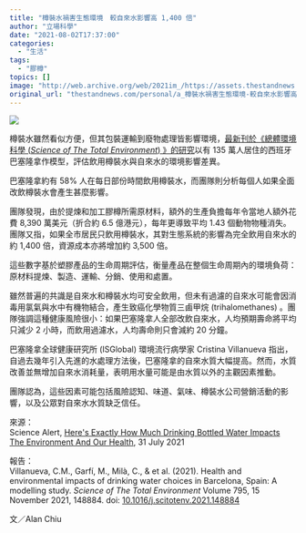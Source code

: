 ```yaml
---
title: "樽裝水禍害生態環境　較自來水影響高 1,400 倍"
author: "立場科學"
date: "2021-08-02T17:37:00"
categories:
  - "生活"
tags:
  - "膠樽"
topics: []
image: "http://web.archive.org/web/2021im_/https://assets.thestandnews.com/media/photos/water-19.png"
original_url: "thestandnews.com/personal/a_樽裝水禍害生態環境-較自來水影響高-1400-倍"
---
```

![](http://web.archive.org/web/2021im_/https://assets.thestandnews.com/media/photos/water-19.png)

樽裝水雖然看似方便，但其包裝運輸到廢物處理皆影響環境，[最新刊於《總體環境科學 (_Science of The Total Environment_) 》的研究](http://web.archive.org/web/20211229132602/https://www.sciencedirect.com/science/article/pii/S0048969721039565?via%3Dihub)以有 135 萬人居住的西班牙巴塞隆拿作模型，評估飲用樽裝水與自來水的環境影響差異。

巴塞隆拿約有 58% 人在每日部份時間飲用樽裝水，而團隊則分析每個人如果全面改飲樽裝水會產生甚麼影響。

團隊發現，由於提煉和加工膠樽所需原材料，額外的生產負擔每年令當地人額外花費 8,390 萬美元（折合約 6.5 億港元），每年更導致平均 1.43 個動物物種消失。團隊又指，如果全市居民只飲用樽裝水，其對生態系統的影響為完全飲用自來水的約 1,400 倍，資源成本亦將增加約 3,500 倍。

這些數字基於塑膠產品的生命周期評估，衡量產品在整個生命周期內的環境負荷：原材料提煉、製造、運輸、分銷、使用和處置。

雖然普遍的共識是自來水和樽裝水均可安全飲用，但未有過濾的自來水可能會因消毒用氯氣與水中有機物結合，產生致癌化學物質三鹵甲烷 (trihalomethanes) 。團隊強調這種健康風險很小：如果巴塞隆拿人全部改飲自來水，人均預期壽命將平均只減少 2 小時，而飲用過濾水，人均壽命則只會減約 20 分鐘。

巴塞隆拿全球健康研究所 (ISGlobal) 環境流行病學家 Cristina Villanueva 指出，自過去幾年引入先進的水處理方法後，巴塞隆拿的自來水質大幅提高。然而，水質改善並無增加自來水消耗量，表明用水量可能是由水質以外的主觀因素推動。

團隊認為，這些因素可能包括風險認知、味道、氣味、樽裝水公司營銷活動的影響，以及公眾對自來水水質缺乏信任。

來源：  
Science Alert, [Here's Exactly How Much Drinking Bottled Water Impacts The Environment And Our Health](http://web.archive.org/web/20211229132602/https://www.sciencealert.com/here-s-exactly-how-much-drinking-bottled-water-impacts-the-environment), 31 July 2021

報告：  
Villanueva, C.M., Garfí, M., Milà, C., & et al. (2021). Health and environmental impacts of drinking water choices in Barcelona, Spain: A modelling study. _Science of The Total Environment_ Volume 795, 15 November 2021, 148884. doi: [10.1016/j.scitotenv.2021.148884](http://web.archive.org/web/20211229132602/https://doi.org/10.1016/j.scitotenv.2021.148884)

文／Alan Chiu